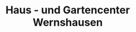 ---
title: "Haus - und Gartencenter Wernshausen"
url: /schmalkalden/haus-und-gartencenter-wernshausen/
shop: Blumen
---